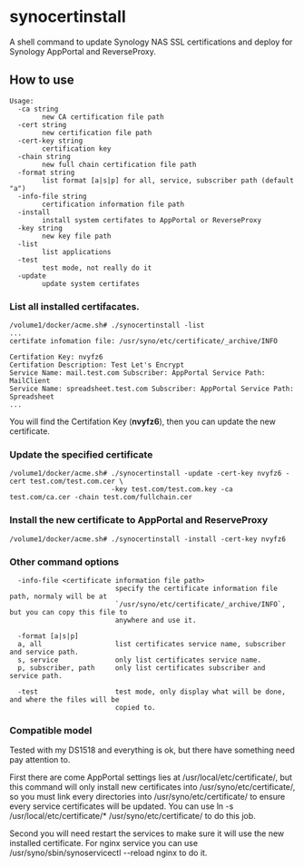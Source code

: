 # synocertinstall
A shell command to update Synology NAS SSL certifications and deploy for Synology AppPortal and ReverseProxy.

## How to use
```SHELL
Usage:
  -ca string
    	new CA certification file path
  -cert string
    	new certification file path
  -cert-key string
    	certification key
  -chain string
    	new full chain certification file path
  -format string
    	list format [a|s|p] for all, service, subscriber path (default "a")
  -info-file string
    	certification information file path
  -install
    	install system certifates to AppPortal or ReverseProxy
  -key string
    	new key file path
  -list
    	list applications
  -test
    	test mode, not really do it
  -update
    	update system certifates
```

### List all installed certifacates.
```SHELL
/volume1/docker/acme.sh# ./synocertinstall -list
...
certifate infomation file: /usr/syno/etc/certificate/_archive/INFO

Certifation Key: nvyfz6
Certifation Description: Test Let's Encrypt
Service Name: mail.test.com Subscriber: AppPortal Service Path: MailClient
Service Name: spreadsheet.test.com Subscriber: AppPortal Service Path: Spreadsheet
...
```
You will find the Certifation Key (**nvyfz6**), then you can update the new certificate.

### Update the specified certificate
```SHELL
/volume1/docker/acme.sh# ./synocertinstall -update -cert-key nvyfz6 -cert test.com/test.com.cer \
                         -key test.com/test.com.key -ca test.com/ca.cer -chain test.com/fullchain.cer
```

### Install the new certificate to AppPortal and ReserveProxy
```SHELL
/volume1/docker/acme.sh# ./synocertinstall -install -cert-key nvyfz6
```

### Other command options
```SHELL
  -info-file <certificate information file path>
                          specify the certificate information file path, normaly will be at 
                          `/usr/syno/etc/certificate/_archive/INFO`, but you can copy this file to 
                          anywhere and use it.

  -format [a|s|p]
  a, all                  list certificates service name, subscriber and service path.
  s, service              only list certificates service name.
  p, subscriber, path     only list certificates subscriber and service path.
  
  -test                   test mode, only display what will be done, and where the files will be 
                          copied to.
```

### Compatible model
Tested with my DS1518 and everything is ok, but there have something need pay attention to.

First there are come AppPortal settings lies at /usr/local/etc/certificate/, but this command will
only install new certificates into /usr/syno/etc/certificate/, so you must link every directories
into /usr/syno/etc/certificate/ to ensure every service certificates will be updated. You can use 
ln -s /usr/local/etc/certificate/\* /usr/syno/etc/certificate/ to do this job.

Second you will need restart the services to make sure it will use the new installed certificate.
For nginx service you can use /usr/syno/sbin/synoservicectl --reload nginx to do it.

